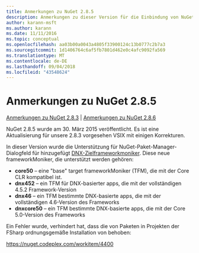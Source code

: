 ```yaml
---
title: Anmerkungen zu NuGet 2.8.5
description: Anmerkungen zu dieser Version für die Einbindung von NuGet 2.8.5 bekannte Probleme, Fehlerkorrekturen, hinzugefügter Features und DCRs.
author: karann-msft
ms.author: karann
ms.date: 11/11/2016
ms.topic: conceptual
ms.openlocfilehash: aa03b00a0043a4805f33900124c13b0777c2b7a3
ms.sourcegitcommit: 1d1406764c6af5fb7801d462e0c4afc9092fa569
ms.translationtype: MT
ms.contentlocale: de-DE
ms.lasthandoff: 09/04/2018
ms.locfileid: "43548624"
---
```

# <a name="nuget-285-release-notes"></a>Anmerkungen zu NuGet 2.8.5

[Anmerkungen zu NuGet 2.8.3](../release-notes/nuget-2.8.3.md) | [Anmerkungen zu NuGet 2.8.6](../release-notes/nuget-2.8.6.md)

NuGet 2.8.5 wurde am 30. März 2015 veröffentlicht. Es ist eine Aktualisierung für unsere 2.8.3 vorgesehen VSIX mit einigen Korrekturen.

In dieser Version wurde die Unterstützung für NuGet-Paket-Manager-Dialogfeld für hinzugefügt [DNX-Zielframeworkmoniker](https://github.com/aspnet/dnx).  Diese neue frameworkMoniker, die unterstützt werden gehören:

* **core50** – eine "base" target frameworkMoniker (TFM), die mit der Core CLR kompatibel ist.
* **dnx452** – ein TFM für DNX-basierter apps, die mit der vollständigen 4.5.2 Framework-Version
* **dnx46** – ein TFM bestimmte DNX-basierte apps, die mit der vollständigen 4.6-Version des Frameworks
* **dnxcore50** – ein TFM bestimmte DNX-basierte apps, die mit der Core 5.0-Version des Frameworks

Ein Fehler wurde, verhindert hat, dass die von Paketen in Projekten der FSharp ordnungsgemäße Installation von behoben:

https://nuget.codeplex.com/workitem/4400